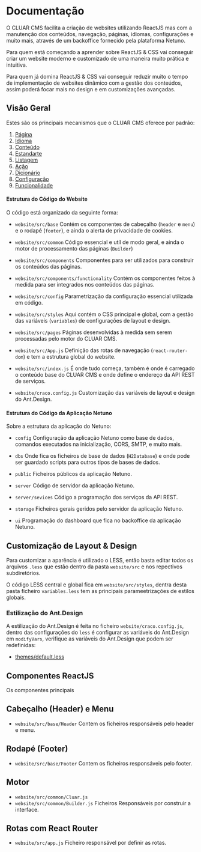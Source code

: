 
# Documentação

O CLUAR CMS facilita a criação de websites utilizando ReactJS mas com a manutenção dos conteúdos, navegação, páginas, idiomas, configurações e muito mais, através de um backoffice fornecido pela plataforma Netuno.

Para quem está começando a aprender sobre ReactJS & CSS vai conseguir criar um website moderno e customizado de uma maneira muito prática e intuitiva.

Para quem já domina ReactJS & CSS vai conseguir reduzir muito o tempo de implementação de websites dinâmico com a gestão dos conteúdos, assim poderá focar mais no design e em customizações avançadas.

## Visão Geral 

Estes são os principais mecanismos que o CLUAR CMS oferece por padrão:

1. [Página](page/README-pt_PT.md)
2. [Idioma](language/README-pt_PT.md)
3. [Conteúdo](content/README-pt_PT.md)
4. [Estandarte](banner/README-pt_PT.md)
5. [Listagem](listing/README-pt_PT.md)
6. [Ação](action/README-pt_PT.md)
7. [Dicionário](dictionary/README-pt_PT.md)
8. [Configuração](configuration/README-pt_PT.md)
9. [Funcionalidade](functionality/README-pt_PT.md)

#### Estrutura do Código do Website

O código está organizado da seguinte forma:

- `website/src/base`
  Contém os componentes de cabeçalho (`header` e `menu`) e o rodapé (`footer`), e ainda o alerta de privacidade de cookies.

- `website/src/common`
  Código essencial e utíl de modo geral, e ainda o motor de processamento das páginas (`Builder`)

- `website/src/components`
  Componentes para ser utilizados para construir os conteúdos das páginas.

- `website/src/components/functionality`
  Contém os componentes feitos à medida para ser integrados nos conteúdos das páginas.

- `website/src/config`
  Parametrização da configuração essencial utilizada em código.
  
- `website/src/styles`
  Aqui contém o CSS principal e global, com a gestão das variáveis (`variables`) de configurações de layout e design.

- `website/src/pages`
  Páginas desenvolvidas à medida sem serem processadas pelo motor do CLUAR CMS.
  
- `website/src/App.js`
  Definição das rotas de navegação (`react-router-dom`) e tem a estrutura global do website. 

- `website/src/index.js`
  É onde tudo começa, também é onde é carregado o conteúdo base do CLUAR CMS e onde define o endereço da API REST de serviços.

- `website/craco.config.js`
  Customização das variáveis de layout e design do Ant.Design.

#### Estrutura do Código da Aplicação Netuno

Sobre a estrutura da aplicação do Netuno:

- `config`
  Configuração da aplicação Netuno como base de dados, comandos executados na inicialização, CORS, SMTP, e muito mais.

- `dbs`
  Onde fica os ficheiros de base de dados (`H2Database`) e onde pode ser guardado scripts para outros tipos de bases de dados.

- `public`
  Ficheiros públicos da aplicação Netuno.
  
- `server`
  Código de servidor da aplicação Netuno.
  
- `server/sevices`
  Código a programação dos serviços da API REST.

- `storage`
  Ficheiros gerais geridos pelo servidor da aplicação Netuno.

- `ui`
  Programação do dashboard que fica no backoffice da aplicação Netuno.

## Customização de Layout & Design

Para customizar a aparência é utilizado o LESS, então basta editar todos os arquivos `.less` que estão dentro da pasta `website/src` e nos repectivos subdiretórios.

O código LESS central e global fica em `website/src/styles`, dentra desta pasta ficheiro `variables.less` tem as principais parameetrizações de estilos globais.

### Estilização do Ant.Design

A estilização do Ant.Design é feita no ficheiro `website/craco.config.js`, dentro das configurações do `less` é configurar as variáveis do Ant.Design em `modifyVars`, verifique as variáveis do Ant.Design que podem ser redefinidas:

- [themes/default.less](https://github.com/ant-design/ant-design/blob/master/components/style/themes/default.less)

## Componentes ReactJS

Os componentes principais 

## Cabeçalho (Header) e Menu

- `website/src/base/Header`
  Contem os ficheiros responsáveis pelo header e menu.

## Rodapé (Footer)

- `website/src/base/Footer`
  Contem os ficheiros responsáveis pelo footer.

## Motor

- `website/src/common/Cluar.js`
- `website/src/common/Builder.js`
  Ficheiros Responsáveis por construir a interface.

## Rotas com React Router

- `website/src/app.js`
  Ficheiro responsável por definir as rotas.
